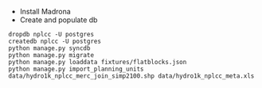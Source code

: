 * Install Madrona
* Create and populate db

```
dropdb nplcc -U postgres
createdb nplcc -U postgres
python manage.py syncdb
python manage.py migrate
python manage.py loaddata fixtures/flatblocks.json
python manage.py import_planning_units data/hydro1k_nplcc_merc_join_simp2100.shp data/hydro1k_nplcc_meta.xls
```
